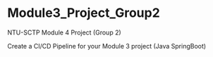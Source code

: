 # Module3_Project_Group2

NTU-SCTP Module 4 Project (Group 2)

Create a CI/CD Pipeline for your Module 3 project (Java SpringBoot)
